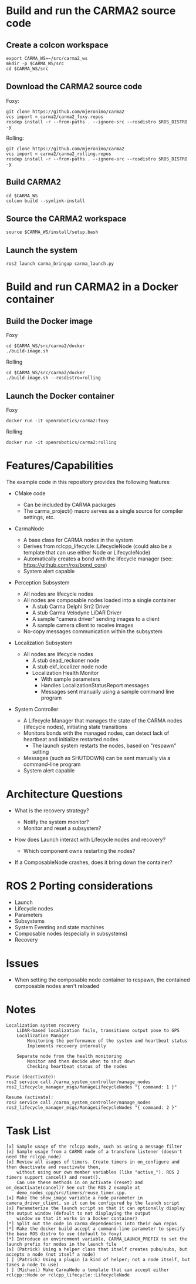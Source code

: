 # Build and run the CARMA2 source code

## Create a colcon workspace

```
export CARMA_WS=~/src/carma2_ws
mkdir -p $CARMA_WS/src
cd $CARMA_WS/src
```

## Download the CARMA2 source code

Foxy:
```
git clone https://github.com/mjeronimo/carma2
vcs import < carma2/carma2_foxy.repos
rosdep install -r --from-paths . --ignore-src --rosdistro $ROS_DISTRO -y
```

Rolling:
```
git clone https://github.com/mjeronimo/carma2
vcs import < carma2/carma2_rolling.repos
rosdep install -r --from-paths . --ignore-src --rosdistro $ROS_DISTRO -y
```

## Build CARMA2

```
cd $CARMA_WS
colcon build --symlink-install
```

## Source the CARMA2 workspace

```
source $CARMA_WS/install/setup.bash
```

## Launch the system

```
ros2 launch carma_bringup carma_launch.py
```

# Build and run CARMA2 in a Docker container

## Build the Docker image

Foxy

```
cd $CARMA_WS/src/carma2/docker
./build-image.sh
```

Rolling
```
cd $CARMA_WS/src/carma2/docker
./build-image.sh --rosdistro=rolling
```

## Launch the Docker container

Foxy
```
docker run -it openrobotics/carma2:foxy
```

Rolling
```
docker run -it openrobotics/carma2:rolling
```

# Features/Capabilities

The example code in this repository provides the following features:

* CMake code
    * Can be included by CARMA packages
    * The carma_project() macro serves as a single source for compiler settings, etc.

* CarmaNode
    * A base class for CARMA nodes in the system
    * Derives from rclcpp_lifecycle::LifecycleNode (could also be a template that can use either Node or LifecycleNode)
    * Automatically creates a bond with the lifecycle manager (see: https://github.com/ros/bond_core)
    * System alert capable

* Perception Subsystem
    * All nodes are lifecycle nodes
    * All nodes are composable nodes loaded into a single container
        * A stub Carma Delphi Srr2 Driver
        * A stub Carma Velodyne LiDAR Driver
        * A sample "camera driver" sending images to a client
        * A sample camera client to receive images
    * No-copy messages communication within the subsystem

* Localization Subsystem
    * All nodes are lifecycle nodes
        * A stub dead_reckoner node
        * A stub ekf_localizer node node
        * Localization Health Monitor
            * With sample parameters
            * Handles LocalizationStatusReport messages
            * Messages sent manually using a sample command line program

* System Controller
    * A Lifecycle Manager that manages the state of the CARMA nodes (lifecycle nodes), initiating state transitions
    * Monitors bonds with the managed nodes, can detect lack of heartbeat and initialize restarted nodes
        * The launch system restarts the nodes, based on "respawn" setting
    * Messages (such as SHUTDOWN) can be sent manually via a command-line program
    * System alert capable

# Architecture Questions

* What is the recovery strategy?
    * Notify the system monitor?
    * Monitor and reset a subsystem?

* How does Launch interact with Lifecycle nodes and recovery?
    * Which component owns restarting the nodes?

* If a ComposableNode crashes, does it bring down the container?

# ROS 2 Porting considerations

* Launch
* Lifecycle nodes
* Parameters
* Subsystems
* System Eventing and state machines
* Composable nodes (especially in subsystems)
* Recovery

# Issues

* When setting the composable node container to respawn, the contained composable nodes aren't reloaded

# Notes

    Localization system recovery
        LiDAR-based localization fails, transitions output pose to GPS
        Localization Manager
            Monitoring the performance of the system and heartbeat status
            Implements recovery internally

        Separate node from the health monitoring
            Monitor and then decide when to shut down
            Checking heartbeat status of the nodes

    Pause (deactivate):
	ros2 service call /carma_system_controller/manage_nodes ros2_lifecycle_manager_msgs/ManageLifecycleNodes "{ command: 1 }"

    Resume (activate):
	ros2 service call /carma_system_controller/manage_nodes ros2_lifecycle_manager_msgs/ManageLifecycleNodes "{ command: 2 }"

# Task List

```
[x] Sample usage of the rclcpp node, such as using a message filter
[x] Sample usage from a CARMA node of a transform listener (doesn't need the rclcpp_node)
[x] Review all usages of timers. Create timers in on_configure and then deactivate and reactivate them,
    without using our own member variables (like "active_"). ROS 2 timers support cancel() and reset().
    Can use these methods in on_activate (reset) and on_deactivate(cancel)? See out the ROS 2 example at
    demo_nodes_cpp/src/timers/reuse_timer.cpp.
[x] Make the show_image variable a node parameter in camera_driver_client, so it can be configured by the launch script
[x] Parameterize the launch script so that it can optionally display the output window (default to not displaying the output
    window so that it works in a Docker container)
[*] Split out the code in carma_dependencies into their own repos
[*] Make the docker build accept a command-line parameter to specify the base ROS distro to use (default to foxy)
[*] Introduce an environment variable, CARMA_LAUNCH_PREFIX to set the launch prefix for nodes in the launch file
[x] (Patrick) Using a helper class that itself creates pubs/subs, but accepts a node (not itself a node)
[ ] (Patrick) Using a plugin (a kind of helper; not a node itself, but takes a node to use)
[ ] (Michael) Make CarmaNode a template that can accept either rclcpp::Node or rclcpp_lifecycle::LifecycleNode
```
